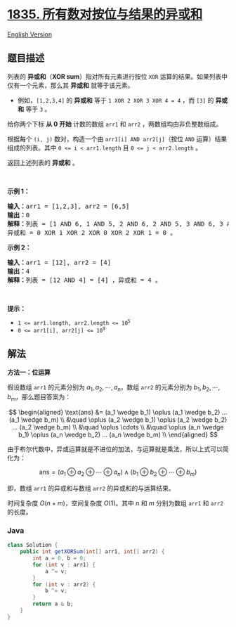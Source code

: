 # [1835. 所有数对按位与结果的异或和](https://leetcode.cn/problems/find-xor-sum-of-all-pairs-bitwise-and)

[English Version](/solution/1800-1899/1835.Find%20XOR%20Sum%20of%20All%20Pairs%20Bitwise%20AND/README_EN.md)

## 题目描述

<!-- 这里写题目描述 -->

<p>列表的 <strong>异或和</strong>（<strong>XOR sum</strong>）指对所有元素进行按位 <code>XOR</code> 运算的结果。如果列表中仅有一个元素，那么其 <strong>异或和</strong> 就等于该元素。</p>

<ul>
	<li>例如，<code>[1,2,3,4]</code> 的 <strong>异或和</strong> 等于 <code>1 XOR 2 XOR 3 XOR 4 = 4</code> ，而 <code>[3]</code> 的 <strong>异或和</strong> 等于 <code>3</code> 。</li>
</ul>

<p>给你两个下标 <strong>从 0 开始</strong> 计数的数组 <code>arr1</code> 和 <code>arr2</code> ，两数组均由非负整数组成。</p>

<p>根据每个 <code>(i, j)</code> 数对，构造一个由 <code>arr1[i] AND arr2[j]</code>（按位 <code>AND</code> 运算）结果组成的列表。其中 <code>0 &lt;= i &lt; arr1.length</code> 且 <code>0 &lt;= j &lt; arr2.length</code> 。</p>

<p>返回上述列表的 <strong>异或和</strong> 。</p>

<p> </p>

<p><strong>示例 1：</strong></p>

<pre><strong>输入：</strong>arr1 = [1,2,3], arr2 = [6,5]
<strong>输出：</strong>0
<strong>解释：</strong>列表 = [1 AND 6, 1 AND 5, 2 AND 6, 2 AND 5, 3 AND 6, 3 AND 5] = [0,1,2,0,2,1] ，
异或和 = 0 XOR 1 XOR 2 XOR 0 XOR 2 XOR 1 = 0 。</pre>

<p><strong>示例 2：</strong></p>

<pre><strong>输入：</strong>arr1 = [12], arr2 = [4]
<strong>输出：</strong>4
<strong>解释：</strong>列表 = [12 AND 4] = [4] ，异或和 = 4 。
</pre>

<p> </p>

<p><strong>提示：</strong></p>

<ul>
	<li><code>1 &lt;= arr1.length, arr2.length &lt;= 10<sup>5</sup></code></li>
	<li><code>0 &lt;= arr1[i], arr2[j] &lt;= 10<sup>9</sup></code></li>
</ul>

## 解法

**方法一：位运算**

假设数组 `arr1` 的元素分别为 $a_1, a_2, \cdots, a_n$，数组 `arr2` 的元素分别为 $b_1, b_2, \cdots, b_m$，那么题目答案为：

$$
\begin{aligned}
\text{ans} &= (a_1 \wedge b_1) \oplus (a_1 \wedge b_2) ... (a_1 \wedge b_m) \\
&\quad \oplus (a_2 \wedge b_1) \oplus (a_2 \wedge b_2) ... (a_2 \wedge b_m) \\
&\quad \oplus \cdots \\
&\quad \oplus (a_n \wedge b_1) \oplus (a_n \wedge b_2) ... (a_n \wedge b_m) \\
\end{aligned}
$$

由于布尔代数中，异或运算就是不进位的加法，与运算就是乘法，所以上式可以简化为：

$$
\text{ans} = (a_1 \oplus a_2 \oplus \cdots \oplus a_n) \wedge (b_1 \oplus b_2 \oplus \cdots \oplus b_m)
$$

即，数组 `arr1` 的异或和与数组 `arr2` 的异或和的与运算结果。

时间复杂度 $O(n + m)$，空间复杂度 $O(1)$。其中 $n$ 和 $m$ 分别为数组 `arr1` 和 `arr2` 的长度。

### **Java**

```java
class Solution {
    public int getXORSum(int[] arr1, int[] arr2) {
        int a = 0, b = 0;
        for (int v : arr1) {
            a ^= v;
        }
        for (int v : arr2) {
            b ^= v;
        }
        return a & b;
    }
}
```
